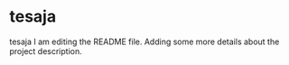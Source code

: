 # tesaja
tesaja
I am editing the README file. Adding some more details about the project description.
